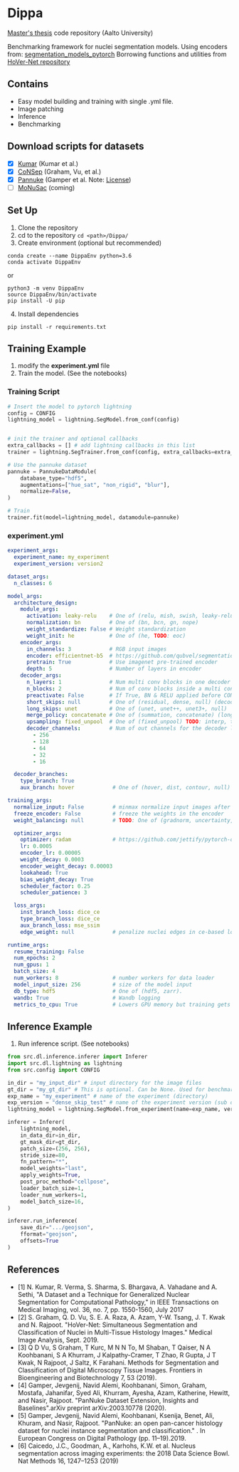 # Dippa
[Master's thesis](https://aaltodoc.aalto.fi/handle/123456789/108225) code repository (Aalto University)

Benchmarking framework for nuclei segmentation models.
Using encoders from: [segmentation_models_pytorch](https://github.com/qubvel/segmentation_models.pytorch)
Borrowing functions and utilities from [HoVer-Net repository](https://github.com/vqdang/hover_net)

## Contains
 - Easy model building and training with single .yml file.
 - Image patching
 - Inference
 - Benchmarking  

## Download scripts for datasets
* [x] [Kumar](https://ieeexplore.ieee.org/document/7872382) (Kumar et al.)
* [x] [CoNSep](https://arxiv.org/pdf/1812.06499) (Graham, Vu, et al.)
* [x] [Pannuke](https://arxiv.org/abs/2003.10778) (Gamper et al. Note: [License](https://creativecommons.org/licenses/by-nc-sa/4.0/))
* [ ] [MoNuSac](https://monusac-2020.grand-challenge.org/) (coming)

## Set Up
1. Clone the repository
2. cd to the repository `cd <path>/Dippa/`
3. Create environment (optional but recommended) 
```
conda create --name DippaEnv python=3.6
conda activate DippaEnv
```
or 

```
python3 -m venv DippaEnv
source DippaEnv/bin/activate
pip install -U pip
```

4. Install dependencies 
```
pip install -r requirements.txt
```

## Training Example
 
 1. modify the **experiment.yml** file
 2. Train the model. (See the notebooks)

### Training Script 

```python
# Insert the model to pytorch lightning
config = CONFIG
lightning_model = lightning.SegModel.from_conf(config)


# init the trainer and optional callbacks
extra_callbacks = [] # add lightning callbacks in this list
trainer = lightning.SegTrainer.from_conf(config, extra_callbacks=extra_callbacks)

# Use the pannuke dataset
pannuke = PannukeDataModule(
    database_type="hdf5",
    augmentations=["hue_sat", "non_rigid", "blur"],
    normalize=False,
)

# Train
trainer.fit(model=lightning_model, datamodule=pannuke)
```


### experiment.yml

```yaml
experiment_args:
  experiment_name: my_experiment
  experiment_version: version2

dataset_args:
  n_classes: 6

model_args:
  architecture_design:
    module_args:
      activation: leaky-relu    # One of (relu, mish, swish, leaky-relu)
      normalization: bn         # One of (bn, bcn, gn, nope)
      weight_standardize: False # Weight standardization
      weight_init: he           # One of (he, TODO: eoc)
    encoder_args:
      in_channels: 3            # RGB input images
      encoder: efficientnet-b5  # https://github.com/qubvel/segmentation_models.pytorch
      pretrain: True            # Use imagenet pre-trained encoder
      depth: 5                  # Number of layers in encoder
    decoder_args:
      n_layers: 1               # Num multi conv blocks in one decoder level 
      n_blocks: 2               # Num of conv blocks inside a multi conv block
      preactivate: False        # If True, BN & RELU applied before CONV
      short_skips: null         # One of (residual, dense, null) (decoder)
      long_skips: unet          # One of (unet, unet++, unet3+, null)
      merge_policy: concatenate # One of (summation, concatenate) (long skips)
      upsampling: fixed_unpool  # One of (fixed_unpool) TODO: interp, transconv
      decoder_channels:         # Num of out channels for the decoder layers
        - 256
        - 128
        - 64
        - 32
        - 16

  decoder_branches:
    type_branch: True
    aux_branch: hover            # One of (hover, dist, contour, null)

training_args:
  normalize_input: False         # minmax normalize input images after augs
  freeze_encoder: False          # freeze the weights in the encoder
  weight_balancing: null         # TODO: One of (gradnorm, uncertainty, null)

  optimizer_args:
    optimizer: radam             # https://github.com/jettify/pytorch-optimizer 
    lr: 0.0005
    encoder_lr: 0.00005
    weight_decay: 0.0003
    encoder_weight_decay: 0.00003
    lookahead: True
    bias_weight_decay: True
    scheduler_factor: 0.25
    scheduler_patience: 3

  loss_args:
    inst_branch_loss: dice_ce
    type_branch_loss: dice_ce
    aux_branch_loss: mse_ssim
    edge_weight: null            # penalize nuclei edges in ce-based losses

runtime_args:
  resume_training: False
  num_epochs: 2
  num_gpus: 1
  batch_size: 4
  num_workers: 8                 # number workers for data loader
  model_input_size: 256          # size of the model input
  db_type: hdf5                  # One of (hdf5, zarr). 
  wandb: True                    # Wandb logging
  metrics_to_cpu: True           # Lowers GPU memory but training gets slower.
```

## Inference Example

1. Run inference script. (See notebooks)

```python
from src.dl.inference.inferer import Inferer
import src.dl.lightning as lightning
from src.config import CONFIG

in_dir = "my_input_dir" # input directory for the image files
gt_dir = "my_gt_dir" # This is optional. Can be None. Used for benchmarking
exp_name = "my_experiment" # name of the experiment (directory)
exp_version = "dense_skip_test" # name of the experiment version (sub directory inside the experiment dir)
lightning_model = lightning.SegModel.from_experiment(name=exp_name, version=exp_version)

inferer = Inferer(
    lightning_model,
    in_data_dir=in_dir,
    gt_mask_dir=gt_dir,
    patch_size=(256, 256),
    stride_size=80,
    fn_pattern="*",
    model_weights="last",
    apply_weights=True,
    post_proc_method="cellpose",
    loader_batch_size=1,
    loader_num_workers=1,
    model_batch_size=16,
)

inferer.run_inference(
    save_dir=".../geojson",
    fformat="geojson",
    offsets=True
)
```

## References

- [1] N. Kumar, R. Verma, S. Sharma, S. Bhargava, A. Vahadane and A. Sethi, "A Dataset and a Technique for Generalized Nuclear Segmentation for Computational Pathology," in IEEE Transactions on Medical Imaging, vol. 36, no. 7, pp. 1550-1560, July 2017 
- [2] S. Graham, Q. D. Vu, S. E. A. Raza, A. Azam, Y-W. Tsang, J. T. Kwak and N. Rajpoot. "HoVer-Net: Simultaneous Segmentation and Classification of Nuclei in Multi-Tissue Histology Images." Medical Image Analysis, Sept. 2019.
- [3] Q D Vu, S Graham, T Kurc, M N N To, M Shaban, T Qaiser, N A Koohbanani, S A Khurram, J Kalpathy-Cramer, T Zhao, R Gupta, J T Kwak, N Rajpoot, J Saltz, K Farahani. Methods for Segmentation and Classification of Digital Microscopy Tissue Images. Frontiers in Bioengineering and Biotechnology 7, 53 (2019).  
- [4] Gamper, Jevgenij, Navid Alemi, Koohbanani, Simon, Graham, Mostafa, Jahanifar, Syed Ali, Khurram, Ayesha, Azam, Katherine, Hewitt, and Nasir, Rajpoot. "PanNuke Dataset Extension, Insights and Baselines".arXiv preprint arXiv:2003.10778 (2020).
- [5] Gamper, Jevgenij, Navid Alemi, Koohbanani, Ksenija, Benet, Ali, Khuram, and Nasir, Rajpoot. "PanNuke: an open pan-cancer histology dataset for nuclei instance segmentation and classification." . In European Congress on Digital Pathology (pp. 11–19).2019.
- [6] Caicedo, J.C., Goodman, A., Karhohs, K.W. et al. Nucleus segmentation across imaging experiments: the 2018 Data Science Bowl. Nat Methods 16, 1247–1253 (2019)
